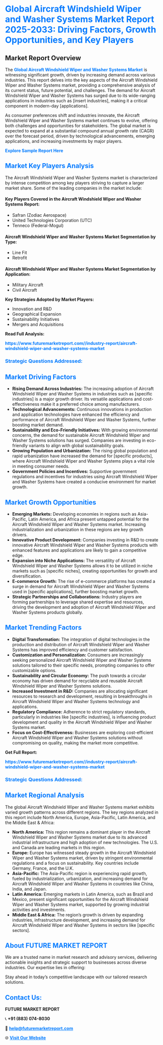 <h1 style="color: #007BFF;">Global Aircraft Windshield Wiper and Washer Systems Market Report 2025-2033: Driving Factors, Growth Opportunities, and Key Players</h1>

<section id="overview">
<h2>Market Report Overview</h2>
<p>The <a href="https://www.futuremarketreport.com//industry-report/aircraft-windshield-wiper-and-washer-systems-market" style="color: #007BFF; text-decoration: none;"><strong>Global Aircraft Windshield Wiper and Washer Systems Market</strong></a> is witnessing significant growth, driven by increasing demand across various industries. This report delves into the key aspects of the Aircraft Windshield Wiper and Washer Systems market, providing a comprehensive analysis of its current status, future potential, and challenges. The demand for Aircraft Windshield Wiper and Washer Systems has surged due to its wide-ranging applications in industries such as [insert industries], making it a critical component in modern-day [applications].</p>
<p>As consumer preferences shift and industries innovate, the Aircraft Windshield Wiper and Washer Systems market continues to evolve, offering both challenges and opportunities for stakeholders. The global market is expected to expand at a substantial compound annual growth rate (CAGR) over the forecast period, driven by technological advancements, emerging applications, and increasing investments by major players.</p>
</section>

<section id="overview">
<p><a href="https://www.futuremarketreport.com//request-sample/reportId=49480" style="color: #007BFF; text-decoration: none;"><strong>Explore Sample Report Here</strong></a></p>
</section>

<section id="key-players">
<h2 style="color: #007BFF;">Market Key Players Analysis</h2>
<p>The Aircraft Windshield Wiper and Washer Systems market is characterized by intense competition among key players striving to capture a larger market share. Some of the leading companies in the market include:</p>
<h4>Key Players Covered in the Aircraft Windshield Wiper and Washer Systems Report:</h4>
<ul><li>Safran (Zodiac Aerospace)</li><li>United Technologies Corporation (UTC)</li><li>Tenneco (Federal-Mogul)</li></ul>
<h4>Aircraft Windshield Wiper and Washer Systems Market Segmentation by Type:</h4>
<ul><li>Line Fit</li><li>Retrofit</li></ul>

<h4>Aircraft Windshield Wiper and Washer Systems Market Segmentation by Application:</h4>
<ul><li>Military Aircraft</li><li>Civil Aircraft</li></ul>
<p><strong>Key Strategies Adopted by Market Players:</strong></p>
<ul>
<li>Innovation and R&D</li>
<li>Geographical Expansion</li>
<li>Sustainability Initiatives</li>
<li>Mergers and Acquisitions</li>
</ul>
</section>

<section>
<p><strong>Read Full Analysis: </strong></p><a href="https://www.futuremarketreport.com//industry-report/aircraft-windshield-wiper-and-washer-systems-market" style="color: #007BFF; text-decoration: none;"><strong>https://www.futuremarketreport.com//industry-report/aircraft-windshield-wiper-and-washer-systems-market</strong></a>
<h3 style="color: #007BFF;">Strategic Questions Addressed:</h3>
</section>

<section id="driving-factors">
<h2 style="color: #007BFF;">Market Driving Factors</h2>
<ul>
<li><strong>Rising Demand Across Industries:</strong> The increasing adoption of Aircraft Windshield Wiper and Washer Systems in industries such as [specific industries] is a major growth driver. Its versatile applications and cost-effectiveness make it a preferred choice among manufacturers.</li>
<li><strong>Technological Advancements:</strong> Continuous innovations in production and application technologies have enhanced the efficiency and performance of Aircraft Windshield Wiper and Washer Systems, further boosting market demand.</li>
<li><strong>Sustainability and Eco-Friendly Initiatives:</strong> With growing environmental concerns, the demand for sustainable Aircraft Windshield Wiper and Washer Systems solutions has surged. Companies are investing in eco-friendly variants to align with global sustainability goals.</li>
<li><strong>Growing Population and Urbanization:</strong> The rising global population and rapid urbanization have increased the demand for [specific products], where Aircraft Windshield Wiper and Washer Systems plays a vital role in meeting consumer needs.</li>
<li><strong>Government Policies and Incentives:</strong> Supportive government regulations and incentives for industries using Aircraft Windshield Wiper and Washer Systems have created a conducive environment for market growth.</li>
</ul>
</section>

<section id="growth-opportunities">
<h2 style="color: #007BFF;">Market Growth Opportunities</h2>
<ul>
<li><strong>Emerging Markets:</strong> Developing economies in regions such as Asia-Pacific, Latin America, and Africa present untapped potential for the Aircraft Windshield Wiper and Washer Systems market. Increasing industrialization and urbanization in these regions are key growth drivers.</li>
<li><strong>Innovative Product Development:</strong> Companies investing in R&D to create innovative Aircraft Windshield Wiper and Washer Systems products with enhanced features and applications are likely to gain a competitive edge.</li>
<li><strong>Expansion into Niche Applications:</strong> The versatility of Aircraft Windshield Wiper and Washer Systems allows it to be utilized in niche markets such as [specific niches], creating opportunities for growth and diversification.</li>
<li><strong>E-commerce Growth:</strong> The rise of e-commerce platforms has created a surge in demand for Aircraft Windshield Wiper and Washer Systems used in [specific applications], further boosting market growth.</li>
<li><strong>Strategic Partnerships and Collaborations:</strong> Industry players are forming partnerships to leverage shared expertise and resources, driving the development and adoption of Aircraft Windshield Wiper and Washer Systems products globally.</li>
</ul>
</section>

<section id="trending-factors">
<h2 style="color: #007BFF;">Market Trending Factors</h2>
<ul>
<li><strong>Digital Transformation:</strong> The integration of digital technologies in the production and distribution of Aircraft Windshield Wiper and Washer Systems has improved efficiency and customer satisfaction.</li>
<li><strong>Customization and Personalization:</strong> Consumers are increasingly seeking personalized Aircraft Windshield Wiper and Washer Systems solutions tailored to their specific needs, prompting companies to offer customizable options.</li>
<li><strong>Sustainability and Circular Economy:</strong> The push towards a circular economy has driven demand for recyclable and reusable Aircraft Windshield Wiper and Washer Systems solutions.</li>
<li><strong>Increased Investment in R&D:</strong> Companies are allocating significant resources to research and development, resulting in breakthroughs in Aircraft Windshield Wiper and Washer Systems technology and applications.</li>
<li><strong>Regulatory Compliance:</strong> Adherence to strict regulatory standards, particularly in industries like [specific industries], is influencing product development and quality in the Aircraft Windshield Wiper and Washer Systems market.</li>
<li><strong>Focus on Cost-Effectiveness:</strong> Businesses are exploring cost-efficient Aircraft Windshield Wiper and Washer Systems solutions without compromising on quality, making the market more competitive.</li>
</ul>
</section>

<section>
<p><strong>Get Full Report: </strong></p><a href="https://www.futuremarketreport.com//industry-report/aircraft-windshield-wiper-and-washer-systems-market" style="color: #007BFF; text-decoration: none;"><strong>https://www.futuremarketreport.com//industry-report/aircraft-windshield-wiper-and-washer-systems-market</strong></a>
<h3 style="color: #007BFF;">Strategic Questions Addressed:</h3>
</section>


<section id="regional-analysis">
<h2 style="color: #007BFF;">Market Regional Analysis</h2>
<p>The global Aircraft Windshield Wiper and Washer Systems market exhibits varied growth patterns across different regions. The key regions analyzed in this report include North America, Europe, Asia-Pacific, Latin America, and the Middle East & Africa:</p>
<ul>
<li><strong>North America:</strong> This region remains a dominant player in the Aircraft Windshield Wiper and Washer Systems market due to its advanced industrial infrastructure and high adoption of new technologies. The U.S. and Canada are leading markets in this region.</li>
<li><strong>Europe:</strong> Europe has witnessed steady growth in the Aircraft Windshield Wiper and Washer Systems market, driven by stringent environmental regulations and a focus on sustainability. Key countries include Germany, France, and the U.K.</li>
<li><strong>Asia-Pacific:</strong> The Asia-Pacific region is experiencing rapid growth, fueled by industrialization, urbanization, and increasing demand for Aircraft Windshield Wiper and Washer Systems in countries like China, India, and Japan.</li>
<li><strong>Latin America:</strong> Emerging markets in Latin America, such as Brazil and Mexico, present significant opportunities for the Aircraft Windshield Wiper and Washer Systems market, supported by growing industrial activities and investments.</li>
<li><strong>Middle East & Africa:</strong> The region’s growth is driven by expanding industries, infrastructure development, and increasing demand for Aircraft Windshield Wiper and Washer Systems in sectors like [specific sectors].</li>
</ul>
</section>

<footer>
<h2 style="color: #007BFF;">About FUTURE MARKET REPORT</h2>
<p>We are a trusted name in market research and advisory services, delivering actionable insights and strategic support to businesses across diverse industries. Our expertise lies in offering:</p>

<p>Stay ahead in today’s competitive landscape with our tailored research solutions.</p>

<h2 style="color: #007BFF;">Contact Us:</h2>
<p><strong>FUTURE MARKET REPORT</strong></p>
<p>📞 <strong>+91 (883) 074-8030</strong></p>
<p>📧 <strong><a href="mailto:help@futuremarketreport.com" style="color: #007BFF;">help@futuremarketreport.com</a></strong></p>
<p>🌐 <strong><a href="https://www.futuremarketreport.com/" style="color: #007BFF;">Visit Our Website</a></strong></p>
</footer>